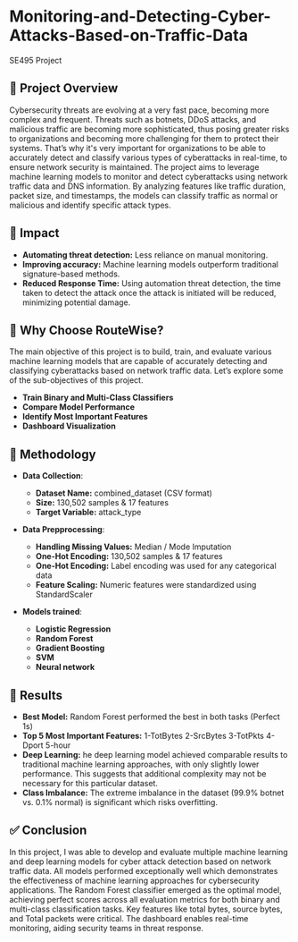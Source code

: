 # Monitoring-and-Detecting-Cyber-Attacks-Based-on-Traffic-Data
SE495 Project

## 📄 Project Overview  
 
Cybersecurity threats are evolving at a very fast pace, becoming more complex and frequent. Threats such as botnets, DDoS attacks, and malicious traffic are becoming more sophisticated, thus posing greater risks to organizations and becoming more challenging for them to protect their systems. That’s why it's very important for organizations to be able to  accurately detect and classify various types of cyberattacks in real-time, to ensure network security is maintained. The project aims to leverage machine learning models to monitor and detect cyberattacks using network traffic data and DNS information. By analyzing features like traffic duration, packet size, and timestamps, the models can classify traffic as normal or malicious and identify specific attack types. 

## 🚀 **Impact**
- **Automating threat detection:** Less reliance on manual monitoring.
- **Improving accuracy:** Machine learning models outperform traditional signature-based methods.
- **Reduced Response Time:** Using automation threat detection, the time taken to detect the attack once the attack is initiated will be reduced, minimizing potential damage.

## 🎯 **Why Choose RouteWise?**

The main objective of this project is to build, train, and evaluate various machine learning models that are capable of accurately detecting and classifying cyberattacks based on network traffic data. Let’s explore some of the sub-objectives of this project.

- **Train Binary and Multi-Class Classifiers** 
- **Compare Model Performance** 
- **Identify Most Important Features** 
- **Dashboard Visualization**


## 🔧 **Methodology**

- **Data Collection**:
  - **Dataset Name:** combined_dataset (CSV format)
  - **Size:** 130,502 samples & 17 features
  - **Target Variable:** attack_type
 
- **Data Prepprocessing**:
  - **Handling Missing Values:** Median / Mode Imputation
  - **One-Hot Encoding:** 130,502 samples & 17 features
  - **One-Hot Encoding:** Label encoding was used for any categorical data
  - **Feature Scaling:** Numeric features were standardized using StandardScaler
 
- **Models trained**:
  - **Logistic Regression** 
  - **Random Forest** 
  - **Gradient Boosting** 
  - **SVM**
  - **Neural network**
 

## 🔎 **Results**
- **Best Model:** Random Forest performed the best in both tasks (Perfect 1s)
- **Top 5 Most Important Features:** 1-TotBytes 2-SrcBytes 3-TotPkts 4-Dport 5-hour
- **Deep Learning:** he deep learning model achieved comparable results to traditional machine learning approaches, with only slightly lower performance. This suggests that additional complexity may not be necessary for this particular dataset.
- **Class Imbalance:** The extreme imbalance in the dataset (99.9% botnet vs. 0.1% normal) is significant which risks overfitting. 


## ✅ **Conclusion**

In this project, I was able to develop and evaluate multiple machine learning and deep learning models for cyber attack detection based on network traffic data. All models performed exceptionally well which demonstrates the effectiveness of machine learning approaches for cybersecurity applications. The Random Forest classifier emerged as the optimal model, achieving perfect scores across all evaluation metrics for both binary and multi-class classification tasks. Key features like total bytes, source bytes, and Total packets were critical. The dashboard enables real-time monitoring, aiding security teams in threat response.



